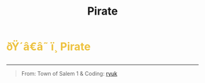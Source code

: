 ﻿---
lang: en-US
title: Pirate
prev: God
next: Revolutionist
---

# <font color="#edc240">ðŸ´â€â˜ ï¸ <b>Pirate</b></font> <Badge text="Chaos" type="tip" vertical="middle"/>
---

> From: Town of Salem 1 & Coding: [ryuk](#)
